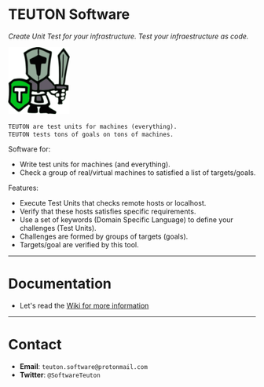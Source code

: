 
# TEUTON Software

_Create Unit Test for your infrastructure.
Test your infraestructure as code._

![logo](./docs/logo.png)

```
TEUTON are test units for machines (everything).
TEUTON tests tons of goals on tons of machines.
```

Software for:
* Write test units for machines (and everything).
* Check a group of real/virtual machines to satisfied a list of targets/goals.

Features:
* Execute Test Units that checks remote hosts or localhost.
* Verify that these hosts satisfies specific requirements.
* Use a set of keywords (Domain Specific Language) to define your challenges (Test Units).
* Challenges are formed by groups of targets (goals).
* Targets/goal are verified by this tool.

---

# Documentation

* Let's read the [Wiki for more information](https://github.com/teuton-software/teuton/wiki)

---

# Contact

* **Email**: `teuton.software@protonmail.com`
* **Twitter**: `@SoftwareTeuton`
